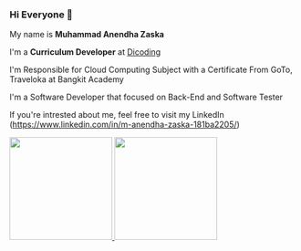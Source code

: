 ### Hi Everyone 👋

My name is **Muhammad Anendha Zaska**

I'm a **Curriculum Developer** at [Dicoding](https://www.dicoding.com/)

I'm Responsible for Cloud Computing Subject with a Certificate From GoTo, Traveloka at Bangkit Academy

I'm a Software Developer that focused on Back-End and Software Tester

If you're intrested about me, feel free to visit my LinkedIn (https://www.linkedin.com/in/m-anendha-zaska-181ba2205/)

<p align="left">
<a href="https://github.com/gilangadhan">
  <img height="180em" src="https://github-readme-stats-eight-theta.vercel.app/api?username=gilangadhan&show_icons=true&theme=algolia&include_all_commits=true&count_private=true"/>
  <img height="180em" src="https://github-readme-stats-eight-theta.vercel.app/api/top-langs/?username=gilangadhan&layout=compact&langs_count=8&theme=algolia"/>
</a>
</p>
